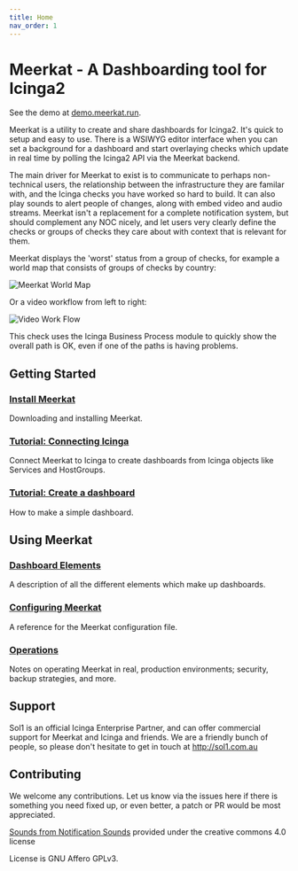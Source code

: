 ```yaml
---
title: Home
nav_order: 1
---
```


# Meerkat - A Dashboarding tool for Icinga2

See the demo at [demo.meerkat.run][demo].

Meerkat is a utility to create and share dashboards for Icinga2. It's quick to setup and easy to use. There is a WSIWYG editor interface when you can set a background for a dashboard and start overlaying checks which update in real time by polling the Icinga2 API via the Meerkat backend.

The main driver for Meerkat to exist is to communicate to perhaps non-technical users, the relationship between the infrastructure they are familar with, and the Icinga checks you have worked so hard to build. It can also play sounds to alert people of changes, along with embed video and audio streams. Meerkat isn't a replacement for a complete notification system, but should complement any NOC nicely, and let users very clearly define the checks or groups of checks they care about with context that is relevant for them.

Meerkat displays the 'worst' status from a group of checks, for example a world map that consists of groups of checks by country:

![Meerkat World Map](/meerkat_world_map.png)

Or a video workflow from left to right:

![Video Work Flow](/videoworkflow.png)

This check uses the Icinga Business Process module to quickly show the overall path is OK, even if one of the paths is having problems.

[demo]: https://demo.meerkat.run

## Getting Started

### [Install Meerkat](install)

Downloading and installing Meerkat.

### [Tutorial: Connecting Icinga](tutorial/connect-icinga)

Connect Meerkat to Icinga to create dashboards from Icinga objects like Services and HostGroups.

### [Tutorial: Create a dashboard](tutorial/create-dashboard)

How to make a simple dashboard.

## Using Meerkat

### [Dashboard Elements](elements)

A description of all the different elements which make up dashboards.

### [Configuring Meerkat](configuration)

A reference for the Meerkat configuration file.

### [Operations](operations)

Notes on operating Meerkat in real, production environments; security, backup strategies, and more.

## Support

Sol1 is an official Icinga Enterprise Partner, and can offer commercial support for Meerkat and Icinga and friends. We are a friendly bunch of people, so please don't hesitate to get in touch at http://sol1.com.au

## Contributing

We welcome any contributions. Let us know via the issues here if there is something you need fixed up, or even better, a patch or PR would be most appreciated.

[Sounds from Notification Sounds](https://www.notificationsounds.com) provided under the creative commons 4.0 license

License is GNU Affero GPLv3.
